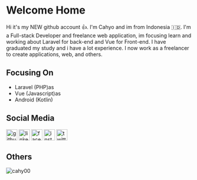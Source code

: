 

# Welcome Home

Hi it's my NEW github account :+1:. I'm Cahyo and im from Indonesia :indonesia:. I'm a Full-stack Developer and freelance web application, im focusing learn and working about Laravel for back-end and Vue for Front-end. I have graduated my study and i have a lot experience. I now work as a freelancer to create applications, web, and others.

## Focusing On
- Laravel (PHP)as
- Vue (Javascript)as
- Android (Kotlin)

## Social Media
[<img src='https://cdn.jsdelivr.net/npm/simple-icons@3.0.1/icons/github.svg' alt='github' height='30'>](https://github.com/cahy00)  [<img src='https://cdn.jsdelivr.net/npm/simple-icons@3.0.1/icons/linkedin.svg' alt='linkedin' height='30'>](www.linkedin.com/in/)  [<img src='https://cdn.jsdelivr.net/npm/simple-icons@3.0.1/icons/facebook.svg' alt='facebook' height='30'>](https://www.facebook.com/)  [<img src='https://cdn.jsdelivr.net/npm/simple-icons@3.0.1/icons/instagram.svg' alt='instagram' height='30'>](https://www.instagram.com/)  [<img src='https://cdn.jsdelivr.net/npm/simple-icons@3.0.1/icons/twitter.svg' alt='twitter' height='30'>](https://twitter.com/)

## Others

<p align="left"> <img src="https://komarev.com/ghpvc/?username=cahy00&label=Profile%20views&color=0e75b6&style=flat" alt="cahy00" /> </p>






